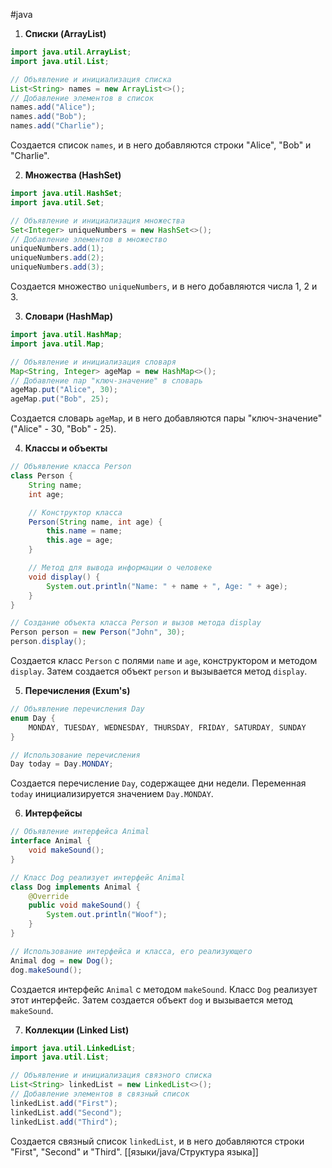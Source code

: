 #java
1. **Списки (ArrayList)**
```java
import java.util.ArrayList;
import java.util.List;

// Объявление и инициализация списка
List<String> names = new ArrayList<>();
// Добавление элементов в список
names.add("Alice");
names.add("Bob");
names.add("Charlie");
```
Создается список `names`, и в него добавляются строки "Alice", "Bob" и "Charlie".

2. **Множества (HashSet)**
```java
import java.util.HashSet;
import java.util.Set;

// Объявление и инициализация множества
Set<Integer> uniqueNumbers = new HashSet<>();
// Добавление элементов в множество
uniqueNumbers.add(1);
uniqueNumbers.add(2);
uniqueNumbers.add(3);
```
Создается множество `uniqueNumbers`, и в него добавляются числа 1, 2 и 3.

3. **Словари (HashMap)**
```java
import java.util.HashMap;
import java.util.Map;

// Объявление и инициализация словаря
Map<String, Integer> ageMap = new HashMap<>();
// Добавление пар "ключ-значение" в словарь
ageMap.put("Alice", 30);
ageMap.put("Bob", 25);
```
Создается словарь `ageMap`, и в него добавляются пары "ключ-значение" ("Alice" - 30, "Bob" - 25).

4. **Классы и объекты**
```java
// Объявление класса Person
class Person {
    String name;
    int age;

    // Конструктор класса
    Person(String name, int age) {
        this.name = name;
        this.age = age;
    }

    // Метод для вывода информации о человеке
    void display() {
        System.out.println("Name: " + name + ", Age: " + age);
    }
}

// Создание объекта класса Person и вызов метода display
Person person = new Person("John", 30);
person.display();
```
Создается класс `Person` с полями `name` и `age`, конструктором и методом `display`. Затем создается объект `person` и вызывается метод `display`.

5. **Перечисления (Exum's)**
```java
// Объявление перечисления Day
enum Day {
    MONDAY, TUESDAY, WEDNESDAY, THURSDAY, FRIDAY, SATURDAY, SUNDAY
}

// Использование перечисления
Day today = Day.MONDAY;
```
Создается перечисление `Day`, содержащее дни недели. Переменная `today` инициализируется значением `Day.MONDAY`.

6. **Интерфейсы**
```java
// Объявление интерфейса Animal
interface Animal {
    void makeSound();
}

// Класс Dog реализует интерфейс Animal
class Dog implements Animal {
    @Override
    public void makeSound() {
        System.out.println("Woof");
    }
}

// Использование интерфейса и класса, его реализующего
Animal dog = new Dog();
dog.makeSound();
```
Создается интерфейс `Animal` с методом `makeSound`. Класс `Dog` реализует этот интерфейс. Затем создается объект `dog` и вызывается метод `makeSound`.

7. **Коллекции (Linked List)**
```java
import java.util.LinkedList;
import java.util.List;

// Объявление и инициализация связного списка
List<String> linkedList = new LinkedList<>();
// Добавление элементов в связный список
linkedList.add("First");
linkedList.add("Second");
linkedList.add("Third");
```
Создается связный список `linkedList`, и в него добавляются строки "First", "Second" и "Third".
[[языки/java/Структура языка]]